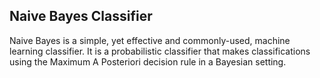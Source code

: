 ## Naive Bayes Classifier

Naive Bayes is a simple, yet effective and commonly-used, machine learning classifier. It is a probabilistic classifier that makes classifications using the Maximum A Posteriori decision rule in a Bayesian setting.
